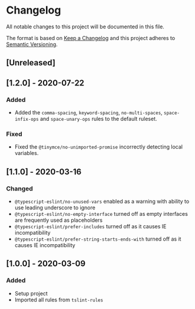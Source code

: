 # Changelog
All notable changes to this project will be documented in this file.

The format is based on [Keep a Changelog](http://keepachangelog.com/en/1.0.0/)
and this project adheres to [Semantic Versioning](http://semver.org/spec/v2.0.0.html).

## [Unreleased]

## [1.2.0] - 2020-07-22

### Added

- Added the `comma-spacing`, `keyword-spacing`, `no-multi-spaces`, `space-infix-ops` and `space-unary-ops` rules to the default ruleset.

### Fixed

- Fixed the `@tinymce/no-unimported-promise` incorrectly detecting local variables.

## [1.1.0] - 2020-03-16

### Changed
- `@typescript-eslint/no-unused-vars` enabled as a warning with ability to use leading underscore to ignore
- `@typescript-eslint/no-empty-interface` turned off as empty interfaces are frequently used as placeholders
- `@typescript-eslint/prefer-includes` turned off as it causes IE incompatibility
- `@typescript-eslint/prefer-string-starts-ends-with` turned off as it causes IE incompatibility

## [1.0.0] - 2020-03-09

### Added
- Setup project
- Imported all rules from `tslint-rules`